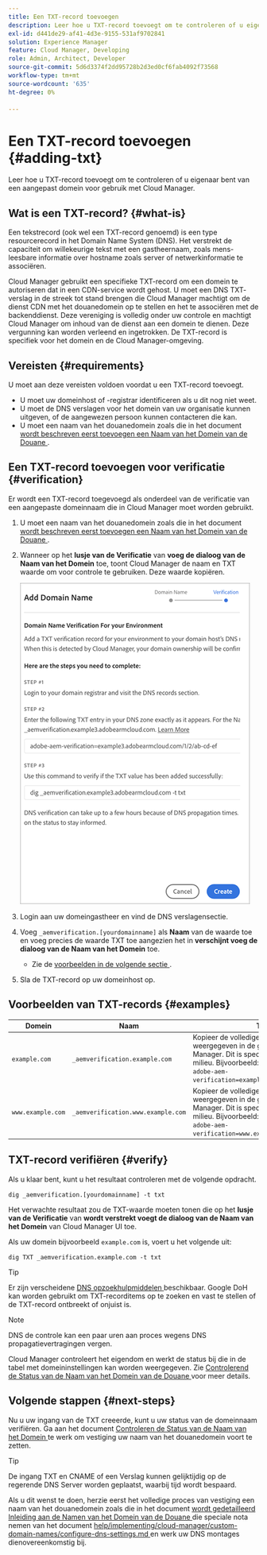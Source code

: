 ```yaml
---
title: Een TXT-record toevoegen
description: Leer hoe u TXT-record toevoegt om te controleren of u eigenaar bent van een aangepast domein voor gebruik met Cloud Manager.
exl-id: d441de29-af41-4d3e-9155-531af9702841
solution: Experience Manager
feature: Cloud Manager, Developing
role: Admin, Architect, Developer
source-git-commit: 5d6d3374f2dd95728b2d3ed0cf6fab4092f73568
workflow-type: tm+mt
source-wordcount: '635'
ht-degree: 0%

---
```



# Een TXT-record toevoegen {#adding-txt}

Leer hoe u TXT-record toevoegt om te controleren of u eigenaar bent van een aangepast domein voor gebruik met Cloud Manager.

## Wat is een TXT-record? {#what-is}

Een tekstrecord (ook wel een TXT-record genoemd) is een type resourcerecord in het Domain Name System (DNS). Het verstrekt de capaciteit om willekeurige tekst met een gastheernaam, zoals mens-leesbare informatie over hostname zoals server of netwerkinformatie te associëren.

Cloud Manager gebruikt een specifieke TXT-record om een domein te autoriseren dat in een CDN-service wordt gehost. U moet een DNS TXT- verslag in de streek tot stand brengen die Cloud Manager machtigt om de dienst CDN met het douanedomein op te stellen en het te associëren met de backenddienst. Deze vereniging is volledig onder uw controle en machtigt Cloud Manager om inhoud van de dienst aan een domein te dienen. Deze vergunning kan worden verleend en ingetrokken. De TXT-record is specifiek voor het domein en de Cloud Manager-omgeving.

## Vereisten {#requirements}

U moet aan deze vereisten voldoen voordat u een TXT-record toevoegt.

* U moet uw domeinhost of -registrar identificeren als u dit nog niet weet.
* U moet de DNS verslagen voor het domein van uw organisatie kunnen uitgeven, of de aangewezen persoon kunnen contacteren die kan.
* U moet een naam van het douanedomein zoals die in het document [ wordt beschreven eerst toevoegen een Naam van het Domein van de Douane ](/help/implementing/cloud-manager/custom-domain-names/add-custom-domain-name.md).

## Een TXT-record toevoegen voor verificatie {#verification}

Er wordt een TXT-record toegevoegd als onderdeel van de verificatie van een aangepaste domeinnaam die in Cloud Manager moet worden gebruikt.

1. U moet een naam van het douanedomein zoals die in het document [ wordt beschreven eerst toevoegen een Naam van het Domein van de Douane ](/help/implementing/cloud-manager/custom-domain-names/add-custom-domain-name.md).

1. Wanneer op het **lusje van de Verificatie** van **voeg de dialoog van de Naam van het Domein** toe, toont Cloud Manager de naam en TXT waarde om voor controle te gebruiken. Deze waarde kopiëren.

   ![ de naamcontrole van het Domein ](/help/implementing/cloud-manager/assets/cdn/cdn-create6.png)

1. Login aan uw domeingastheer en vind de DNS verslagensectie.

1. Voeg `_aemverification.[yourdomainname]` als **Naam** van de waarde toe en voeg precies de waarde TXT toe aangezien het in **verschijnt voeg de dialoog van de Naam van het Domein** toe.

   * Zie de [ voorbeelden in de volgende sectie ](#examples).

1. Sla de TXT-record op uw domeinhost op.

## Voorbeelden van TXT-records {#examples}

| Domein | Naam | TXT-waarde |
|--- |--- |---|
| `example.com` | `_aemverification.example.com` | Kopieer de volledige waarde die wordt weergegeven in de gebruikersinterface van Cloud Manager. Dit is specifiek voor het domein en het milieu. Bijvoorbeeld:<br>`adobe-aem-verification=example.com/[program]/[env]/..*` |
| `www.example.com` | `_aemverification.www.example.com` | Kopieer de volledige waarde die wordt weergegeven in de gebruikersinterface van Cloud Manager. Dit is specifiek voor het domein en het milieu. Bijvoorbeeld:<br>`adobe-aem-verification=www.example.com/[program]/[env]/..*` |

## TXT-record verifiëren {#verify}

Als u klaar bent, kunt u het resultaat controleren met de volgende opdracht.

```shell
dig _aemverification.[yourdomainname] -t txt
```

Het verwachte resultaat zou de TXT-waarde moeten tonen die op het **lusje van de Verificatie** van **wordt verstrekt voegt de dialoog van de Naam van het Domein** van Cloud Manager UI toe.

Als uw domein bijvoorbeeld `example.com` is, voert u het volgende uit:

```shell
dig TXT _aemverification.example.com -t txt
```

>[!TIP]
>
>Er zijn verscheidene [ DNS opzoekhulpmiddelen ](https://www.ultratools.com/tools/dnsLookup) beschikbaar. Google DoH kan worden gebruikt om TXT-recorditems op te zoeken en vast te stellen of de TXT-record ontbreekt of onjuist is.

>[!NOTE]
>
>DNS de controle kan een paar uren aan proces wegens DNS propagatievertragingen vergen.
>
>Cloud Manager controleert het eigendom en werkt de status bij die in de tabel met domeininstellingen kan worden weergegeven. Zie [ Controlerend de Status van de Naam van het Domein van de Douane ](/help/implementing/cloud-manager/custom-domain-names/check-domain-name-status.md) voor meer details.

## Volgende stappen {#next-steps}

Nu u uw ingang van de TXT creeerde, kunt u uw status van de domeinnaam verifiëren. Ga aan het document [ Controleren de Status van de Naam van het Domein ](/help/implementing/cloud-manager/custom-domain-names/check-domain-name-status.md) te werk om vestiging uw naam van het douanedomein voort te zetten.

>[!TIP]
>
>De ingang TXT en CNAME of een Verslag kunnen gelijktijdig op de regerende DNS Server worden geplaatst, waarbij tijd wordt bespaard.
>
>Als u dit wenst te doen, herzie eerst het volledige proces van vestiging een naam van het douanedomein zoals die in het document [ wordt gedetailleerd Inleiding aan de Namen van het Domein van de Douane ](/help/implementing/cloud-manager/custom-domain-names/introduction.md) die speciale nota nemen van het document [ help/implementing/cloud-manager/custom-domain-names/configure-dns-settings.md ](/help/implementing/cloud-manager/custom-domain-names/configure-dns-settings.md) en werk uw DNS montages dienovereenkomstig bij.